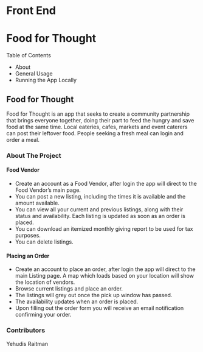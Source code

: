# Front End
# Food for Thought

Table of Contents

* About
* General Usage
* Running the App Locally


## Food for Thought
Food for Thought is an app that seeks to create a community partnership that brings everyone together, doing their part to feed the hungry and save food at the same time. Local eateries, cafes, markets and event caterers can post their leftover food. People seeking a fresh meal can login and order a meal.


### About The Project

#### Food Vendor

- Create an account as a Food Vendor, after login the app will direct to the Food Vendor’s main page.
- You can post a new listing, including the times it is available and the amount available.
- You can view all your current and previous listings, along with their status and availability. Each listing is updated as soon as an order is placed.
- You can download an itemized monthly giving report to be used for tax purposes.
- You can delete listings.


#### Placing an Order

- Create an account to place an order, after login the app will direct to the main Listing page. A map which loads based on your location will show the location of vendors.
- Browse current listings and place an order. 
- The listings will grey out once the pick up window has passed.
- The availability updates when an order is placed.
- Upon filling out the order form you will receive an email notification confirming your order.



### Contributors

Yehudis Raitman

